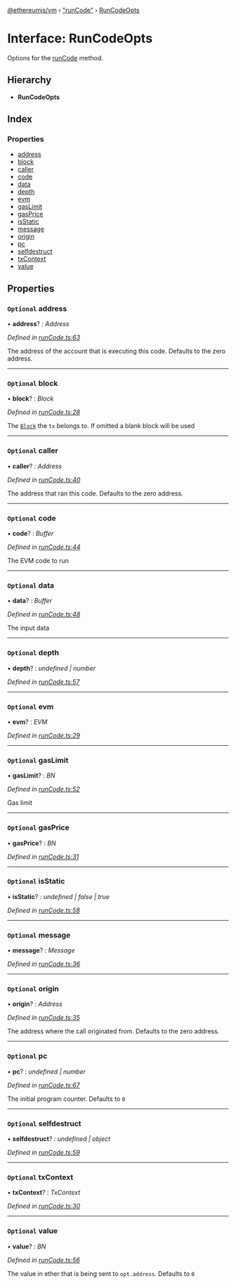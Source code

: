 [@ethereumjs/vm](../README.md) › ["runCode"](../modules/_runcode_.md) › [RunCodeOpts](_runcode_.runcodeopts.md)

# Interface: RunCodeOpts

Options for the [runCode](../classes/_index_.vm.md#runcode) method.

## Hierarchy

* **RunCodeOpts**

## Index

### Properties

* [address](_runcode_.runcodeopts.md#optional-address)
* [block](_runcode_.runcodeopts.md#optional-block)
* [caller](_runcode_.runcodeopts.md#optional-caller)
* [code](_runcode_.runcodeopts.md#optional-code)
* [data](_runcode_.runcodeopts.md#optional-data)
* [depth](_runcode_.runcodeopts.md#optional-depth)
* [evm](_runcode_.runcodeopts.md#optional-evm)
* [gasLimit](_runcode_.runcodeopts.md#optional-gaslimit)
* [gasPrice](_runcode_.runcodeopts.md#optional-gasprice)
* [isStatic](_runcode_.runcodeopts.md#optional-isstatic)
* [message](_runcode_.runcodeopts.md#optional-message)
* [origin](_runcode_.runcodeopts.md#optional-origin)
* [pc](_runcode_.runcodeopts.md#optional-pc)
* [selfdestruct](_runcode_.runcodeopts.md#optional-selfdestruct)
* [txContext](_runcode_.runcodeopts.md#optional-txcontext)
* [value](_runcode_.runcodeopts.md#optional-value)

## Properties

### `Optional` address

• **address**? : *Address*

*Defined in [runCode.ts:63](https://github.com/ethereumjs/ethereumjs-vm/blob/master/packages/vm/lib/runCode.ts#L63)*

The address of the account that is executing this code. Defaults to the zero address.

___

### `Optional` block

• **block**? : *Block*

*Defined in [runCode.ts:28](https://github.com/ethereumjs/ethereumjs-vm/blob/master/packages/vm/lib/runCode.ts#L28)*

The [`Block`](https://github.com/ethereumjs/ethereumjs-block) the `tx` belongs to. If omitted a blank block will be used

___

### `Optional` caller

• **caller**? : *Address*

*Defined in [runCode.ts:40](https://github.com/ethereumjs/ethereumjs-vm/blob/master/packages/vm/lib/runCode.ts#L40)*

The address that ran this code. Defaults to the zero address.

___

### `Optional` code

• **code**? : *Buffer*

*Defined in [runCode.ts:44](https://github.com/ethereumjs/ethereumjs-vm/blob/master/packages/vm/lib/runCode.ts#L44)*

The EVM code to run

___

### `Optional` data

• **data**? : *Buffer*

*Defined in [runCode.ts:48](https://github.com/ethereumjs/ethereumjs-vm/blob/master/packages/vm/lib/runCode.ts#L48)*

The input data

___

### `Optional` depth

• **depth**? : *undefined | number*

*Defined in [runCode.ts:57](https://github.com/ethereumjs/ethereumjs-vm/blob/master/packages/vm/lib/runCode.ts#L57)*

___

### `Optional` evm

• **evm**? : *EVM*

*Defined in [runCode.ts:29](https://github.com/ethereumjs/ethereumjs-vm/blob/master/packages/vm/lib/runCode.ts#L29)*

___

### `Optional` gasLimit

• **gasLimit**? : *BN*

*Defined in [runCode.ts:52](https://github.com/ethereumjs/ethereumjs-vm/blob/master/packages/vm/lib/runCode.ts#L52)*

Gas limit

___

### `Optional` gasPrice

• **gasPrice**? : *BN*

*Defined in [runCode.ts:31](https://github.com/ethereumjs/ethereumjs-vm/blob/master/packages/vm/lib/runCode.ts#L31)*

___

### `Optional` isStatic

• **isStatic**? : *undefined | false | true*

*Defined in [runCode.ts:58](https://github.com/ethereumjs/ethereumjs-vm/blob/master/packages/vm/lib/runCode.ts#L58)*

___

### `Optional` message

• **message**? : *Message*

*Defined in [runCode.ts:36](https://github.com/ethereumjs/ethereumjs-vm/blob/master/packages/vm/lib/runCode.ts#L36)*

___

### `Optional` origin

• **origin**? : *Address*

*Defined in [runCode.ts:35](https://github.com/ethereumjs/ethereumjs-vm/blob/master/packages/vm/lib/runCode.ts#L35)*

The address where the call originated from. Defaults to the zero address.

___

### `Optional` pc

• **pc**? : *undefined | number*

*Defined in [runCode.ts:67](https://github.com/ethereumjs/ethereumjs-vm/blob/master/packages/vm/lib/runCode.ts#L67)*

The initial program counter. Defaults to `0`

___

### `Optional` selfdestruct

• **selfdestruct**? : *undefined | object*

*Defined in [runCode.ts:59](https://github.com/ethereumjs/ethereumjs-vm/blob/master/packages/vm/lib/runCode.ts#L59)*

___

### `Optional` txContext

• **txContext**? : *TxContext*

*Defined in [runCode.ts:30](https://github.com/ethereumjs/ethereumjs-vm/blob/master/packages/vm/lib/runCode.ts#L30)*

___

### `Optional` value

• **value**? : *BN*

*Defined in [runCode.ts:56](https://github.com/ethereumjs/ethereumjs-vm/blob/master/packages/vm/lib/runCode.ts#L56)*

The value in ether that is being sent to `opt.address`. Defaults to `0`
